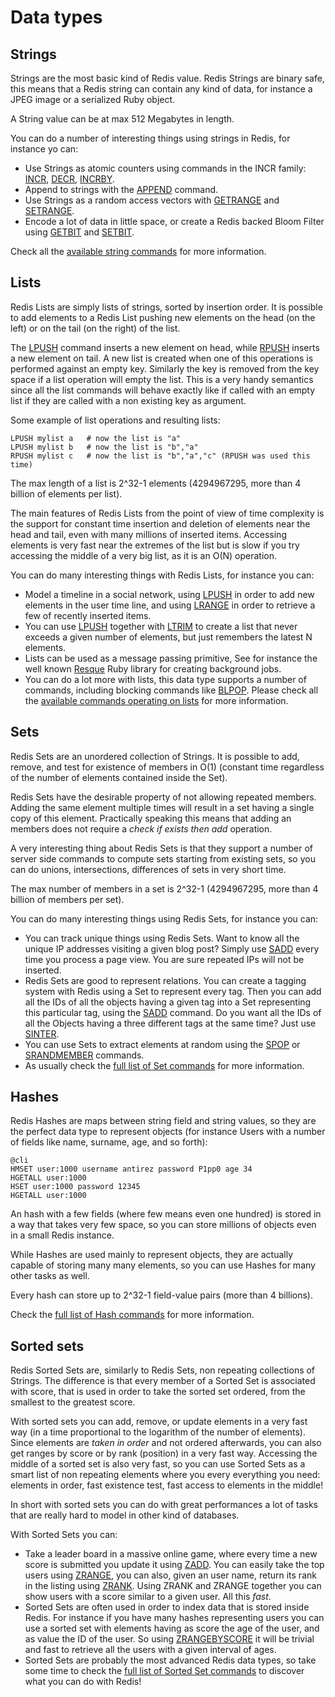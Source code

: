 Data types
===

<a name="strings"></a>
Strings
---

Strings are the most basic kind of Redis value. Redis Strings are binary safe, this means that a Redis string can contain any kind of data, for instance a
JPEG image or a serialized Ruby object.

A String value can be at max 512 Megabytes in length.

You can do a number of interesting things using strings in Redis, for instance yo can:

* Use Strings as atomic counters using commands in the INCR family: [INCR](/commands/incr), [DECR](/commands/decr), [INCRBY](/commands/incrby).
* Append to strings with the [APPEND](/commands/append) command.
* Use Strings as a random access vectors with [GETRANGE](/commands/getrange) and [SETRANGE](/commands/setrange).
* Encode a lot of data in little space, or create a Redis backed Bloom Filter using [GETBIT](/commands/getbit) and [SETBIT](/commands/setbit).

Check all the [available string commands](/commands/#string) for more information.

<a name="lists"></a>
Lists
---

Redis Lists are simply lists of strings, sorted by insertion order.
It is possible to add elements to a Redis List pushing new elements on the head  (on the left) or on the tail (on the right) of the list.

The [LPUSH](/commands/lpush) command inserts a new element on head, while
[RPUSH](/commands/rpush) inserts a new element on tail. A new list is created
when one of this operations is performed against an empty key.
Similarly the key is removed from the key space if a list operation will
empty the list. This is a very handy semantics since all the list commands will
behave exactly like if called with an empty list if they are called with a
non existing key as argument.

Some example of list operations and resulting lists:

    LPUSH mylist a   # now the list is "a"
    LPUSH mylist b   # now the list is "b","a"
    RPUSH mylist c   # now the list is "b","a","c" (RPUSH was used this time)

The max length of a list is 2^32-1 elements (4294967295, more than 4 billion of elements per list).

The main features of Redis Lists from the point of view of time complexity is
the support for constant time insertion and deletion of elements near the
head and tail, even with many millions of inserted items.
Accessing elements is very fast near the extremes of the list but
is slow if you try accessing the middle of a very big list, as it is
an O(N) operation.

You can do many interesting things with Redis Lists, for instance you can:

* Model a timeline in a social network, using [LPUSH](/commands/lpush) in order to add new elements in the user time line, and using [LRANGE](/commands/lrange) in order to retrieve a few of recently inserted items.
* You can use [LPUSH](/commands/lpush) together with [LTRIM](/commands/ltrim) to create a list that never exceeds a given number of elements, but just remembers the latest N elements.
* Lists can be used as a message passing primitive, See for instance the well known [Resque](https://github.com/defunkt/resque) Ruby library for creating background jobs.
* You can do a lot more with lists, this data type supports a number of commands, including blocking commands like [BLPOP](/commands/blpop). Please check all the [available commands operating on lists](/commands#list) for more information.

<a name="sets"></a>
Sets
---

Redis Sets are an unordered collection of Strings. It is possible to add,
remove, and test for existence of members in O(1) (constant time regardless
of the number of elements contained inside the Set).

Redis Sets have the desirable property of not allowing repeated members. Adding the same element multiple times will result in a set having a single copy of    this element. Practically speaking this means that adding an members does not   require a *check if exists then add* operation.

A very interesting thing about Redis Sets is that they support a number of
server side commands to compute sets starting from existing sets, so you
can do unions, intersections, differences of sets in very short time.

The max number of members in a set is 2^32-1 (4294967295, more than 4 billion   of members per set).

You can do many interesting things using Redis Sets, for instance you can:

* You can track unique things using Redis Sets. Want to know all the unique IP addresses visiting a given blog post? Simply use [SADD](/commands/sadd) every time you process a page view. You are sure repeated IPs will not be inserted.
* Redis Sets are good to represent relations. You can create a tagging system with Redis using a Set to represent every tag. Then you can add all the IDs of all the objects having a given tag into a Set representing this particular tag, using the [SADD](/commands/sadd) command. Do you want all the IDs of all the Objects having a three different tags at the same time? Just use [SINTER](/commands/sinter).
* You can use Sets to extract elements at random using the [SPOP](/commands/spop) or [SRANDMEMBER](/commands/srandmember) commands.
* As usually check the [full list of Set commands](/commands#set) for more information.

<a name="hashes"></a>
Hashes
---

Redis Hashes are maps between string field and string values, so they are the perfect data type to represent objects (for instance Users with a number of fields like name, surname, age, and so forth):

    @cli
    HMSET user:1000 username antirez password P1pp0 age 34
    HGETALL user:1000
    HSET user:1000 password 12345
    HGETALL user:1000

An hash with a few fields (where few means even one hundred) is stored in a way
that takes very few space, so you can store millions of objects even in a small
Redis instance.

While Hashes are used mainly to represent objects, they are actually capable of storing many many elements, so you can use Hashes for many other tasks as well.

Every hash can store up to 2^32-1 field-value pairs (more than 4 billions).

Check the [full list of Hash commands](/commands#hash) for more information.

<a name="sorted-sets"></a>
Sorted sets
---

Redis Sorted Sets are, similarly to Redis Sets, non repeating collections of
Strings. The difference is that every member of a Sorted Set is associated
with score, that is used in order to take the sorted set ordered, from the
smallest to the greatest score.

With sorted sets you can add, remove, or update elements in a very fast way
(in a time proportional to the logarithm of the number of elements). Since
elements are *taken in order* and not ordered afterwards, you can also get
ranges by score or by rank (position) in a very fast way.
Accessing the middle of a sorted set is also very fast, so you can use
Sorted Sets as a smart list of non repeating elements where you every
everything you need: elements in order, fast existence test, fast access
to elements in the middle!

In short with sorted sets you can do with great performances a lot of tasks
that are really hard to model in other kind of databases.

With Sorted Sets you can:

* Take a leader board in a massive online game, where every time a new score
is submitted you update it using [ZADD](/commands/zadd). You can easily
take the top users using [ZRANGE](/commands/zrange), you can also, given an
user name, return its rank in the listing using [ZRANK](/commands/zrank).
Using ZRANK and ZRANGE together you can show users with a score similar to
a given user. All this *fast*.
* Sorted Sets are often used in order to index data that is stored inside Redis.
For instance if you have many hashes representing users you can use a sorted set with elements having as score the age of the user, and as value the ID of the user. So using [ZRANGEBYSCORE](/commands/zrangebyscore) it will be trivial and fast to retrieve all the users with a given interval of ages.
* Sorted Sets are probably the most advanced Redis data types, so take some time to check the [full list of Sorted Set commands](/commands#sorted_set) to discover what you can do with Redis!



